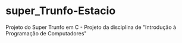 # super_Trunfo-Estacio
Projeto do Super Trunfo em C - Projeto da disciplina de "Introdução à Programação de Computadores"
